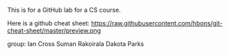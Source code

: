 This is for a GitHub lab for a CS course.

Here is a github cheat sheet: https://raw.githubusercontent.com/hbons/git-cheat-sheet/master/preview.png


group: Ian Cross
       Suman Rakoirala
       Dakota Parks
